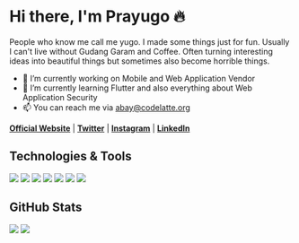 # Hi there, I'm Prayugo 🔥

People who know me call me yugo. I made some things just for fun. Usually I can't live without Gudang Garam and Coffee. Often turning interesting ideas into beautiful things but sometimes also become horrible things.

- 🔭 I’m currently working on Mobile and Web Application Vendor
- 🌱 I’m currently learning Flutter and also everything about Web Application Security
- 📫 You can reach me via abay@codelatte.org

<p>
  <strong><a href="https://abaykan.com">Official Website</a></strong> |
  <strong><a href="https://twitter.com/abaykandotcom">Twitter</a></strong> |
  <strong><a href="https://www.instagram.com/abaykandotcom">Instagram</a></strong> |
  <strong><a href="https://www.linkedin.com/in/mukhammad-akbar/">LinkedIn</a></strong>
</p>

## Technologies & Tools
![](https://img.shields.io/badge/OS-Linux-informational?style=flat&logo=linux&logoColor=white&color=2bbc8a)
![](https://img.shields.io/badge/Tools-Apache-informational?style=flat&logo=apache&logoColor=white&color=2bbc8a)
![](https://img.shields.io/badge/Code-PHP-informational?style=flat&logo=php&logoColor=white&color=2bbc8a)
![](https://img.shields.io/badge/Code-Laravel-informational?style=flat&logo=laravel&logoColor=white&color=2bbc8a)
![](https://img.shields.io/badge/Code-Flutter-informational?style=flat&logo=flutter&logoColor=white&color=2bbc8a)
![](https://img.shields.io/badge/Tools-PostgreSQL-informational?style=flat&logo=postgresql&logoColor=white&color=2bbc8a)
![](https://img.shields.io/badge/Tools-MySQL-informational?style=flat&logo=mysql&logoColor=white&color=2bbc8a)

## GitHub Stats
<p>
  <img src="https://github-readme-stats.vercel.app/api/top-langs/?username=abaykan&hide_border=true&hide=html,css&theme=dark" />
  <img src="https://github-readme-stats.vercel.app/api?username=abaykan&line_height=27&count_private=true&hide_border=true&show_icons=true&theme=dark">
</p>

